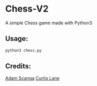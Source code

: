 # Chess-V2
A simple Chess game made with Python3

## Usage:

```bash
python3 chess.py
```

## Credits:
[Adam Scanga](https://github.com/sandmanscanga)
[Curtis Lane](https://github.com/CurtisLane)